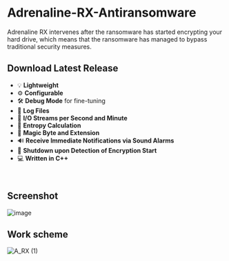 # Adrenaline-RX-Antiransomware
Adrenaline RX intervenes after the ransomware has started encrypting your hard drive, which means that the ransomware has managed to bypass traditional security measures.

## Download Latest Release

- 💡 **Lightweight**<br>
- ⚙️ **Configurable**<br>
- 🛠️ **Debug Mode** for fine-tuning<br>
- 📝 **Log Files**<br>
- 🔄 **I/O Streams per Second and Minute**<br>
- 🧮 **Entropy Calculation**<br>
- 🧾 **Magic Byte and Extension**<br>
- 🔊 **Receive Immediate Notifications via Sound Alarms**<br>
- 🚀 **Shutdown upon Detection of Encryption Start**<br>
- 💻 **Written in C++**<br>
<br>

## Screenshot
![image](https://github.com/roby-admin/Adrenaline-RX-Antiransomware/assets/54857521/8e498599-dc71-46ed-a684-884e81cce3a7)
<br>
## Work scheme
![A_RX (1)](https://github.com/roby-admin/Adrenaline-RX-Antiransomware/assets/54857521/4e3ef392-8027-4aca-99de-42ca07e13556)


